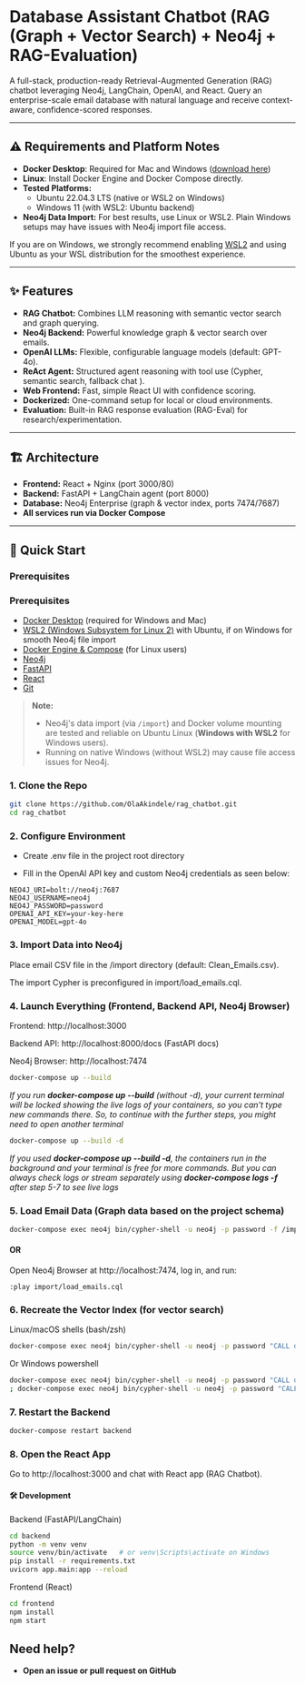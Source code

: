 # Database Assistant Chatbot (RAG (Graph + Vector Search) + Neo4j + RAG-Evaluation)

A full-stack, production-ready Retrieval-Augmented Generation (RAG) chatbot leveraging Neo4j, LangChain, OpenAI, and React. Query an enterprise-scale email database with natural language and receive context-aware, confidence-scored responses.

---

## ⚠️ Requirements and Platform Notes

- **Docker Desktop**: Required for Mac and Windows ([download here](https://www.docker.com/products/docker-desktop))
- **Linux**: Install Docker Engine and Docker Compose directly.
- **Tested Platforms:**
    - Ubuntu 22.04.3 LTS (native or WSL2 on Windows)
    - Windows 11 (with WSL2: Ubuntu backend)
- **Neo4j Data Import:** For best results, use Linux or WSL2. Plain Windows setups may have issues with Neo4j import file access.

If you are on Windows, we strongly recommend enabling [WSL2](https://learn.microsoft.com/en-us/windows/wsl/install) and using Ubuntu as your WSL distribution for the smoothest experience.

---

## ✨ Features

- **RAG Chatbot:** Combines LLM reasoning with semantic vector search and graph querying.
- **Neo4j Backend:** Powerful knowledge graph & vector search over emails.
- **OpenAI LLMs:** Flexible, configurable language models (default: GPT-4o).
- **ReAct Agent:** Structured agent reasoning with tool use (Cypher, semantic search, fallback chat ).
- **Web Frontend:** Fast, simple React UI with confidence scoring.
- **Dockerized:** One-command setup for local or cloud environments.
- **Evaluation:** Built-in RAG response evaluation (RAG-Eval) for research/experimentation.

---

## 🏗️ Architecture


- **Frontend:** React + Nginx (port 3000/80)
- **Backend:** FastAPI + LangChain agent (port 8000)
- **Database:** Neo4j Enterprise (graph & vector index, ports 7474/7687)
- **All services run via Docker Compose**

---

## 🚀 Quick Start

### Prerequisites

### Prerequisites

- [Docker Desktop](https://www.docker.com/products/docker-desktop) (required for Windows and Mac)
- [WSL2 (Windows Subsystem for Linux 2)](https://learn.microsoft.com/en-us/windows/wsl/install) with Ubuntu, if on Windows for smooth Neo4j file import
- [Docker Engine & Compose](https://docs.docker.com/engine/install/) (for Linux users)
- [Neo4j](https://neo4j.com/)
- [FastAPI](https://fastapi.tiangolo.com/)
- [React](https://react.dev/)
- [Git](https://git-scm.com/)

> **Note:**  
> - Neo4j's data import (via `/import`) and Docker volume mounting are tested and reliable on Ubuntu Linux (**Windows with WSL2** for Windows users).  
> - Running on native Windows (without WSL2) may cause file access issues for Neo4j.



### 1. Clone the Repo

```bash
git clone https://github.com/OlaAkindele/rag_chatbot.git
cd rag_chatbot
```

### 2. Configure Environment
- Create .env file in the project root directory

- Fill in the OpenAI API key and custom Neo4j credentials as seen below:

```env
NEO4J_URI=bolt://neo4j:7687
NEO4J_USERNAME=neo4j
NEO4J_PASSWORD=password
OPENAI_API_KEY=your-key-here
OPENAI_MODEL=gpt-4o
```


### 3. Import Data into Neo4j
Place email CSV file in the /import directory (default: Clean_Emails.csv).

The import Cypher is preconfigured in import/load_emails.cql.

### 4. Launch Everything (Frontend, Backend API, Neo4j Browser)
Frontend: http://localhost:3000

Backend API: http://localhost:8000/docs (FastAPI docs)

Neo4j Browser: http://localhost:7474

```bash
docker-compose up --build
```

*If you run **docker-compose up --build** (without -d), your current terminal will be locked showing the live logs of your containers, so you can't type new commands there. So, to continue with the further steps, you might need to open another terminal*

```bash
docker-compose up --build -d
```

*If you used **docker-compose up --build -d**, the containers run in the background and your terminal is free for more commands. But you can always check logs or stream separately using  **docker-compose logs -f** after step 5-7 to see live logs*

### 5. Load Email Data (Graph data based on the project schema)
```bash
docker-compose exec neo4j bin/cypher-shell -u neo4j -p password -f /import/load_emails.cql
```

#### OR

Open Neo4j Browser at http://localhost:7474, log in, and run:

```arduino
:play import/load_emails.cql
```

### 6. Recreate the Vector Index (for vector search)
Linux/macOS shells (bash/zsh)
```bash
docker-compose exec neo4j bin/cypher-shell -u neo4j -p password "CALL db.index.vector.createNodeIndex('emailEmbeddings','Email','embedding',1536,'cosine');" && docker-compose exec neo4j bin/cypher-shell -u neo4j -p password "CALL db.awaitIndexes();"
```

Or Windows powershell
```bash
docker-compose exec neo4j bin/cypher-shell -u neo4j -p password "CALL db.index.vector.createNodeIndex('emailEmbeddings','Email','embedding',1536,'cosine');"
; docker-compose exec neo4j bin/cypher-shell -u neo4j -p password "CALL db.awaitIndexes();"
```

### 7. Restart the Backend
```bash
docker-compose restart backend
```

### 8. Open the React App
Go to http://localhost:3000 and chat with React app (RAG Chatbot).


#### 🛠️ Development
Backend (FastAPI/LangChain)

```bash
cd backend
python -m venv venv
source venv/bin/activate   # or venv\Scripts\activate on Windows
pip install -r requirements.txt
uvicorn app.main:app --reload
```

Frontend (React)
```bash
cd frontend
npm install
npm start
```


## Need help?
- **Open an issue or pull request on GitHub**  